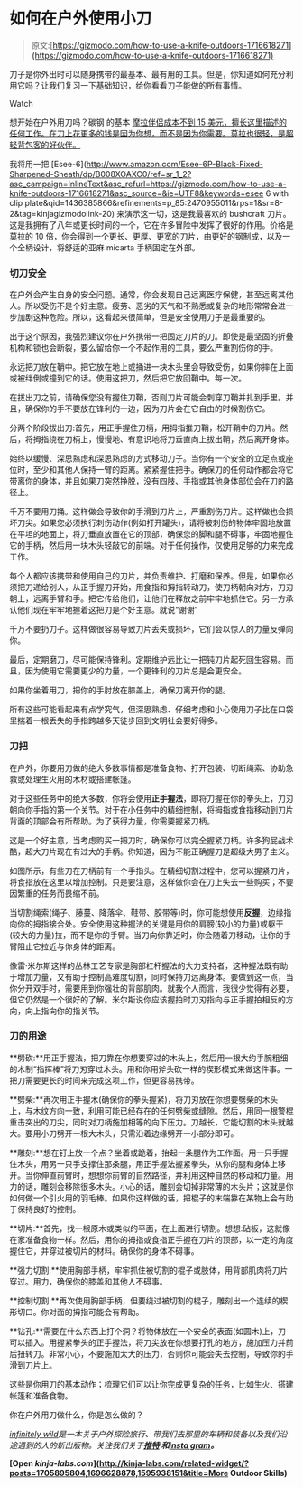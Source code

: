 # 如何在户外使用小刀

> 原文:[https://gizmodo.com/how-to-use-a-knife-outdoors-1716618271](https://gizmodo.com/how-to-use-a-knife-outdoors-1716618271)

刀子是你外出时可以随身携带的最基本、最有用的工具。但是，你知道如何充分利用它吗？让我们复习一下基础知识，给你看看刀子能做的所有事情。

Watch

想开始在户外用刀吗？碳钢 的基本 [摩拉伴侣成本不到 15 美元，擅长这里描述的任何工作。在刀上花更多的钱是因为你想，而不是因为你需要。莫拉也很轻，是超轻背包客的好伙伴。](http://www.amazon.com/Morakniv-Companion-Outdoor-Military-4-1-Inch/dp/B004TNWD40/ref=sr_1_1?asc_campaign=InlineText&asc_refurl=https://gizmodo.com/how-to-use-a-knife-outdoors-1716618271&asc_source=&ie=UTF8&keywords=mora+clipper&qid=1399440756&rawdata=[r|http://indefinitelywild.gizmodo.com/tag/knives[t|mod-title[p|1572811597[a|B004TNWD40[au|5742849424874333163&sr=8-1&tag=kinjagizmodolink-20)

我将用一把 [Esee-6](http://www.amazon.com/Esee-6P-Black-Fixed-Sharpened-Sheath/dp/B008XOAXC0/ref=sr_1_2?asc_campaign=InlineText&asc_refurl=https://gizmodo.com/how-to-use-a-knife-outdoors-1716618271&asc_source=&ie=UTF8&keywords=esee 6 with clip plate&qid=1436385866&refinements=p_85:2470955011&rps=1&sr=8-2&tag=kinjagizmodolink-20) 来演示这一切，这是我最喜欢的 bushcraft 刀片。这是我拥有了八年或更长时间的一个，它在许多冒险中发挥了很好的作用。价格是莫拉的 10 倍，你会得到一个更长、更厚、更宽的刀片，由更好的钢制成，以及一个全柄设计，将舒适的亚麻 micarta 手柄固定在外部。

### **切刀安全**

在户外会产生自身的安全问题。通常，你会发现自己远离医疗保健，甚至远离其他人。所以受伤不是个好主意。疲劳、恶劣的天气和不熟悉或复杂的地形常常会进一步加剧这种危险。所以，这看起来很简单，但是安全使用刀子是最重要的。

出于这个原因，我强烈建议你在户外携带一把固定刀片的刀。即使是最坚固的折叠机构和锁也会断裂，要么留给你一个不起作用的工具，要么严重割伤你的手。

永远把刀放在鞘中。把它放在地上或捅进一块木头里会导致受伤，如果你摔在上面或被绊倒或撞到它的话。使用这把刀，然后把它放回鞘中。每一次。

在拔出刀之前，请确保您没有握住刀鞘，否则刀片可能会刺穿刀鞘并扎到手里。并且，确保你的手不要放在锋利的一边，因为刀片会在它自由的时候割伤它。

分两个阶段拔出刀:首先，用正手握住刀柄，用拇指推刀鞘，松开鞘中的刀片。然后，将拇指绕在刀柄上，慢慢地、有意识地将刀垂直向上拔出鞘，然后离开身体。

始终以缓慢、深思熟虑和深思熟虑的方式移动刀子。当你有一个安全的立足点或座位时，至少和其他人保持一臂的距离。紧紧握住把手。确保刀的任何动作都会将它带离你的身体，并且如果刀突然挣脱，没有四肢、手指或其他身体部位会在刀的路径上。

千万不要用刀捅。这样做会导致你的手滑到刀片上，严重割伤刀片。这样做也会损坏刀尖。如果您必须执行刺伤动作(例如打开罐头)，请将被刺伤的物体牢固地放置在平坦的地面上，将刀垂直放置在它的顶部，确保您的脚和腿不碍事，牢固地握住它的手柄，然后用一块木头轻敲它的前端。对于任何操作，仅使用足够的力来完成工作。

每个人都应该携带和使用自己的刀片，并负责维护、打磨和保养。但是，如果你必须把刀递给别人，从正手握刀开始，用食指和拇指转动刀，使刀柄朝向对方，刀刃朝上，远离手臂和手。把它传给他们，让他们在释放之前牢牢地抓住它。另一方承认他们现在牢牢地握着这把刀是个好主意。就说“谢谢”

千万不要扔刀子。这样做很容易导致刀片丢失或损坏，它们会以惊人的力量反弹向你。

最后，定期磨刀，尽可能保持锋利。定期维护远比让一把钝刀片起死回生容易。而且，因为使用它需要更少的力量，一个更锋利的刀片总是会更安全。

如果你坐着用刀，把你的手肘放在膝盖上，确保刀离开你的腿。

所有这些可能看起来有点学究气，但深思熟虑、仔细考虑和小心使用刀子比在口袋里揣着一根丢失的手指跨越多天徒步回到文明社会要好得多。

### **刀把**

在户外，你要用刀做的绝大多数事情都是准备食物、打开包装、切断绳索、协助急救或处理生火用的木材或搭建帐篷。

对于这些任务中的绝大多数，你将会使用**正手握法**，即将刀握在你的拳头上，刀刃朝向你手指的第一个关节。对于在小任务中的精细控制，将拇指或食指移动到刀片背面的顶部会有所帮助。为了获得力量，你需要握紧刀柄。

这是一个好主意，当考虑购买一把刀时，确保你可以完全握紧刀柄。许多狗屁战术酷，超大刀片现在有过大的手柄。你知道，因为不能正确握刀是超级大男子主义。

如图所示，有些刀在刀柄前有一个手指头。在精细切割过程中，您可以握紧刀片，将食指放在这里以增加控制。只是要注意，这样做你会在刀上失去一些购买；不要因繁重的任务而畏缩不前。

当切割绳索(绳子、藤蔓、降落伞、鞋带、胶带等)时，你可能想使用**反握**，边缘指向你的拇指接合处。安全使用这种握法的关键是用你的肩膀(较小的力量)或躯干(较大的力量)拉，而不是你的手臂。当刀向你靠近时，你会随着刀移动，让你的手臂阻止它拉近与你身体的距离。

像雷·米尔斯这样的丛林工艺专家是胸部杠杆握法的大力支持者，这种握法既有助于增加力量，又有助于控制高难度切割，同时保持刀远离身体。要做到这一点，当你分开双手时，需要用到你强壮的背部肌肉。就我个人而言，我很少觉得有必要，但它仍然是一个很好的了解。米尔斯说你应该握拍时刀刃指向与正手握拍相反的方向，向上指向你的指关节。

### **刀的用途**

**劈砍:**用正手握法，把刀靠在你想要穿过的木头上，然后用一根大约手腕粗细的木制“指挥棒”将刀刃穿过木头。用和你用斧头砍一样的楔形模式来做这件事。一把刀需要更长的时间来完成这项工作，但更容易携带。

**劈柴:**再次用正手握木(确保你的拳头握紧)，将刀刃放在你想要劈柴的木头上，与木纹方向一致，利用可能已经存在的任何劈柴或缝隙。然后，用同一根警棍重击突出的刀尖，同时对刀柄施加相等的向下压力。刀越长，它能切割的木头就越大。要用小刀劈开一根大木头，只需沿着边缘劈开一小部分即可。

**雕刻:**想在钉上放一个点？坐着或跪着，抬起一条腿作为工作面。用一只手握住木头，用另一只手支撑住那条腿，用正手握法握紧拳头，从你的腿和身体上移开。当你伸直前臂时，想想你前臂的自然路径，并利用这种自然的移动和力量。用力的话，雕刻会移除很多木头。小心的话，雕刻会切掉非常薄的木头片；这就是你如何做一个引火用的羽毛棒。如果你这样做的话，把棍子的末端靠在某物上会有助于保持良好的控制。

**切片:**首先，找一根原木或类似的平面，在上面进行切割。想想:砧板，这就像在家准备食物一样。然后，用你的拇指或食指正手握在刀片的顶部，以一定的角度握住它，并穿过被切片的材料。确保你的身体不碍事。

**强力切割:**使用胸部手柄，牢牢抓住被切割的棍子或肢体，用背部肌肉将刀片穿过。用力，确保你的膝盖和其他人不碍事。

**控制切割:**再次使用胸部手柄，但要绕过被切割的棍子，雕刻出一个连续的楔形切口。你对面的拇指可能会有帮助。

**钻孔:**需要在什么东西上打个洞？将物体放在一个安全的表面(如圆木)上，刀可以插入。用握紧拳头的正手握法，将刀尖放在你想要打孔的地方，施加压力并前后扭转刀。非常小心，不要施加太大的压力，否则你可能会失去控制，导致你的手滑到刀片上。

这些是你用刀的基本动作；梳理它们可以让你完成更复杂的任务，比如生火、搭建帐篷和准备食物。

你在户外用刀做什么，你是怎么做的？

[*infinitely wild*](http://indefinitelywild.gizmodo.com/)*是一本关于户外探险旅行、带我们去那里的车辆和装备以及我们沿途遇到的人的新出版物。关注我们关于*[](https://www.facebook.com/indefinitelywild)**[*推特*](https://twitter.com/indefinitewild) *和*[*insta gram*](http://instagram.com/indefinitewild)*。***

**[Open *kinja-labs.com*](http://kinja-labs.com/related-widget/?posts=1705895804,1696628878,1595938151&title=More Outdoor Skills)**